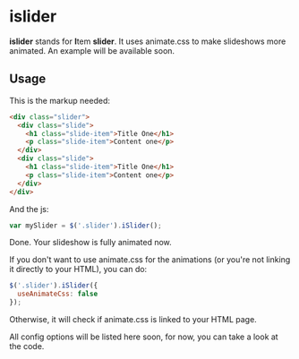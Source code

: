 # islider
**islider** stands for **I**tem **slider**. It uses animate.css to make slideshows more animated. An example will be available soon.

## Usage
This is the markup needed:
```html
<div class="slider">
  <div class="slide">
    <h1 class="slide-item">Title One</h1>
    <p class="slide-item">Content one</p>
  </div>
  <div class="slide">
    <h1 class="slide-item">Title One</h1>
    <p class="slide-item">Content one</p>
  </div>
</div>
```

And the js:
```js
var mySlider = $('.slider').iSlider();
```

Done. Your slideshow is fully animated now.

If you don't want to use animate.css for the animations (or you're not linking it directly to your HTML), you can do:
```js
$('.slider').iSlider({
  useAnimateCss: false
});
```
Otherwise, it will check if animate.css is linked to your HTML page.

All config options will be listed here soon, for now, you can take a look at the code.
